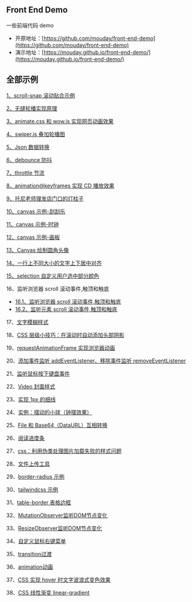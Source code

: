 ## Front End Demo

一些前端代码 demo

- 开原地址：[https://github.com/mouday/front-end-demo](https://github.com/mouday/front-end-demo)
- 演示地址：[https://mouday.github.io/front-end-demo/](https://mouday.github.io/front-end-demo/)

## 全部示例

[1、scroll-snap 滚动贴合示例](scroll-snap.html)

[2、无缝轮播实现原理](swiper.html)

[3、animate.css 和 wow.js 实现网页动画效果](animate-wow.html)

[4、swiper.js 叠加轮播图](swiperjs.html)

[5、Json 数据转换](json-convert/dist/index.html)

[6、debounce 防抖](debounce-demo.html)

[7、throttle 节流](throttle-demo.html)

[8、animation@keyframes 实现 CD 播放效果](animation-keyframes.html)

[9、托尼老师理发店门口的灯柱子](css-repeating-linear-gradient/index.html)

[10、canvas 示例-刮刮乐](canvas/canvas-scrape.html)

[11、canvas 示例-时钟](canvas/canvas-clock.html)

[12、canvas 示例-画板](canvas/canvas-draw.html)

[13、Canvas 绘制圆角头像](canvas/canvas-avatar.html)

[14、一行上不同大小的文字上下居中对齐](one-line-text.html)

[15、selection 自定义用户选中部分颜色](selection.html)

16、监听浏览器 scroll 滚动事件,触顶和触底

- [16.1、监听浏览器 scroll 滚动事件,触顶和触底](scroll-event/scroll-event-document.html)
- [16.2、监听元素 scroll 滚动事件,触顶和触底](scroll-event/scroll-event-element.html)

17、[文字模糊样式](css-filter.html)

18、[CSS 层级小技巧：在滚动时自动添加头部阴影](CSS-auto-header-shadow.html)

19、[requestAnimationFrame 实现浏览器动画](requestAnimationFrame.html)

20、[添加事件监听 addEventListener、移除事件监听 removeEventListener](eventListener.html)

21、[监听鼠标按下键盘事件](EventListener-keydown.html)

22、[Video 封面样式](video/index.html)

23、[实现 1px 的细线](1px.html)

24、[实例：摆动的小球（钟摆效果）](clock.html)

25、[File 和 Base64（DataURL）互相转换](base64-file/base64-file.html)

26、[阅读进度条](progress-bar/index.html)

27、[css：利用伪类处理图片加载失败的样式问题](image-error/index.html)

28、[文件上传工具](post-file/post-file.html)

29、[border-radius 示例](border-radius.html)

30、[tailwindcss 示例](tailwindcss-demo.html)

31、[table-border 表格边框 ](table-border.html)

32、[MutationObserver监听DOM节点变化](MutationObserver.html)

33、[ResizeObserver监听DOM节点变化](ResizeObserver-demo.html)

34、[自定义鼠标右键菜单](oncontextmenu.html)

35、[transition过渡](transition/index.html)

36、[animation动画](animation/index.html)

37、[CSS 实现 hover 时文字波浪式变色效果](css/hover-transform.html)

38、[CSS 线性渐变 linear-gradient](gradient/linear-gradient.html)